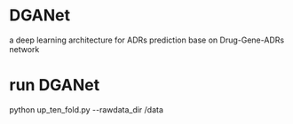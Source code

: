 # DGANet
a deep learning architecture for ADRs prediction base on Drug-Gene-ADRs network

# run DGANet
python up_ten_fold.py --rawdata_dir /data
